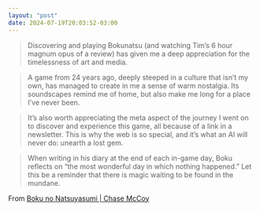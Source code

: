 ```yaml
---
layout: "post"
date: 2024-07-19T20:03:52-03:00
---
```


> Discovering and playing Bokunatsu (and watching Tim’s 6 hour magnum opus of a review) has given me a deep appreciation for the timelessness of art and media.

> A game from 24 years ago, deeply steeped in a culture that isn’t my own, has managed to create in me a sense of warm nostalgia. Its soundscapes remind me of home, but also make me long for a place I’ve never been.

> It’s also worth appreciating the meta aspect of the journey I went on to discover and experience this game, all because of a link in a newsletter. This is why the web is so special, and it’s what an AI will never do: unearth a lost gem.

> When writing in his diary at the end of each in-game day, Boku reflects on “the most wonderful day in which nothing happened.” Let this be a reminder that there is magic waiting to be found in the mundane.


From [Boku no Natsuyasumi | Chase McCoy](https://chasem.co/2024/03/inaka-summer/)
